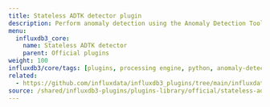 ```yaml
---
title: Stateless ADTK detector plugin
description: Perform anomaly detection using the Anomaly Detection Toolkit (ADTK) without maintaining state.
menu:
  influxdb3_core:
    name: Stateless ADTK detector
    parent: Official plugins
weight: 100
influxdb3/core/tags: [plugins, processing engine, python, anomaly-detection, adtk, stateless]
related:
  - https://github.com/influxdata/influxdb3_plugins/tree/main/influxdata/stateless_adtk_detector, Stateless ADTK detector plugin on GitHub
source: /shared/influxdb3-plugins/plugins-library/official/stateless-adtk-detector.md
---
```


<!-- //SOURCE - content/shared/influxdb3-plugins/plugins-library/official/stateless-adtk-detector.md -->